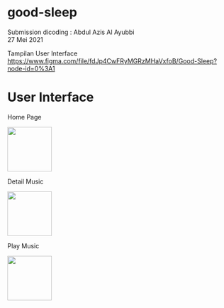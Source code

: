 # good-sleep
Submission dicoding : Abdul Azis Al Ayubbi <br>
27 Mei 2021



Tampilan User Interface <br>
https://www.figma.com/file/fdJp4CwFRyMGRzMHaVxfoB/Good-Sleep?node-id=0%3A1
<br>
<h1>User Interface</h1>
<p>Home Page</p>
<image src="homepage.png" width=100>
<br>
<p>Detail Music</p>
<image src="detail_music.png" width=100>
<p>Play Music</p>
<image src="music.png" width=100>




